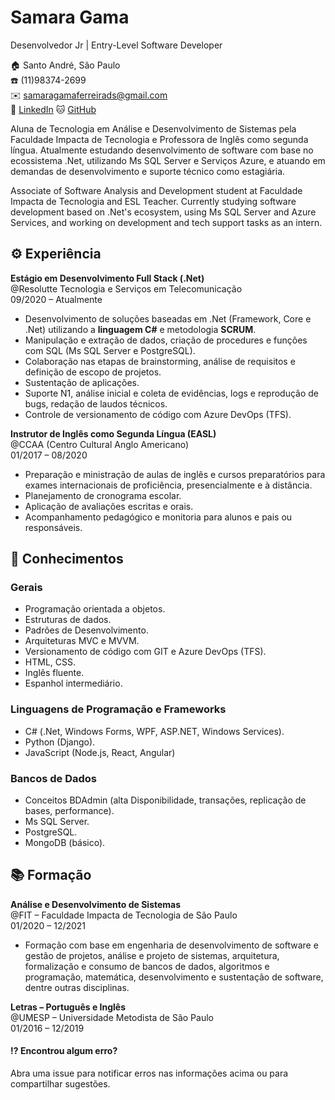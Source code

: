 # Samara Gama
Desenvolvedor Jr | Entry-Level Software Developer

:house: Santo André, São Paulo <br>
:telephone: (11)98374-2699 <br>
:envelope: samaragamaferreirads@gmail.com <br>
:large_blue_circle: [LinkedIn](https://www.linkedin.com/in/samara-gama/)
:cat: [GitHub](https://github.com/SamaraGama) <br>

Aluna de Tecnologia em Análise e Desenvolvimento de Sistemas pela Faculdade Impacta de Tecnologia e Professora de Inglês como segunda língua. 
Atualmente estudando desenvolvimento de software com base no ecossistema .Net, utilizando Ms SQL Server e Serviços Azure, e atuando em demandas de desenvolvimento e suporte técnico como estagiária.

Associate of Software Analysis and Development student at Faculdade Impacta de Tecnologia and ESL Teacher.
Currently studying software development based on .Net's ecosystem, using Ms SQL Server and Azure Services, and working on development and tech support tasks as an intern.

## :gear: Experiência
**Estágio em Desenvolvimento Full Stack (.Net)** <br>
@Resolutte Tecnologia e Serviços em Telecomunicação <br>
09/2020 – Atualmente <br>

- Desenvolvimento de soluções baseadas em .Net (Framework, Core e .Net) utilizando a **linguagem C#** e metodologia **SCRUM**. <br> 
- Manipulação e extração de dados, criação de procedures e funções com SQL (Ms SQL Server e PostgreSQL). <br>
- Colaboração nas etapas de brainstorming, análise de requisitos e definição de escopo de projetos. <br>
- Sustentação de aplicações. <br>
- Suporte N1, análise inicial e coleta de evidências, logs e reprodução de bugs, redação de laudos técnicos. <br>
- Controle de versionamento de código com Azure DevOps (TFS). <br>

**Instrutor de Inglês como Segunda Língua (EASL)** <br>
@CCAA (Centro Cultural Anglo Americano) <br>
01/2017 – 08/2020 <br>

- Preparação e ministração de aulas de inglês e cursos preparatórios para exames internacionais de proficiência, presencialmente e à distância. <br>
- Planejamento de cronograma escolar. <br> 
- Aplicação de avaliações escritas e orais. <br> 
- Acompanhamento pedagógico e monitoria para alunos e pais ou responsáveis. <br>

## :brain: Conhecimentos

### Gerais
- Programação orientada a objetos. <br>
- Estruturas de dados. <br>
- Padrões de Desenvolvimento. <br>
- Arquiteturas MVC e MVVM. <br> 
- Versionamento de código com GIT e Azure DevOps (TFS). <br>
- HTML, CSS. <br>
- Inglês fluente. <br>
- Espanhol intermediário. <br>

### Linguagens de Programação e Frameworks
- C# (.Net, Windows Forms, WPF, ASP.NET, Windows Services). <br>
- Python (Django). <br>
- JavaScript (Node.js, React, Angular) <br>

### Bancos de Dados
- Conceitos BDAdmin (alta Disponibilidade, transações, replicação de bases, performance).<br> 
- Ms SQL Server. <br>
- PostgreSQL. <br>
- MongoDB (básico). <br>

## :books: Formação
**Análise e Desenvolvimento de Sistemas** <br> 
@FIT – Faculdade Impacta de Tecnologia de São Paulo <br>
01/2020 – 12/2021 <br>
- Formação com base em engenharia de desenvolvimento de software e gestão de projetos, análise e projeto de sistemas, arquitetura, formalização e consumo de bancos de dados, algoritmos e programação, matemática, desenvolvimento e sustentação de software, dentre outras disciplinas.

**Letras – Português e Inglês** <br>
@UMESP – Universidade Metodista de São Paulo <br>
01/2016 – 12/2019 <br>

#### :interrobang: Encontrou algum erro?
Abra uma issue para notificar erros nas informações acima ou para compartilhar sugestões. <br> 
